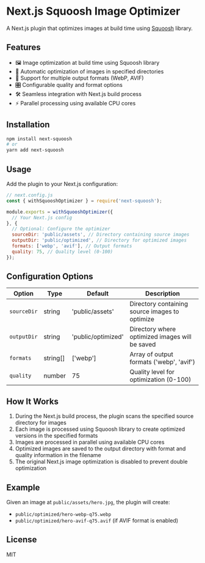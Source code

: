 # Next.js Squoosh Image Optimizer

A Next.js plugin that optimizes images at build time using [Squoosh](https://github.com/GoogleChromeLabs/squoosh) library.

## Features

- 🖼️ Image optimization at build time using Squoosh library
- 🚀 Automatic optimization of images in specified directories
- 📱 Support for multiple output formats (WebP, AVIF)
- 🎛️ Configurable quality and format options
- 🛠️ Seamless integration with Next.js build process
- ⚡ Parallel processing using available CPU cores

## Installation

```bash
npm install next-squoosh
# or
yarn add next-squoosh
```

## Usage

Add the plugin to your Next.js configuration:

```js
// next.config.js
const { withSquooshOptimizer } = require('next-squoosh');

module.exports = withSquooshOptimizer({
  // Your Next.js config
}, {
  // Optional: Configure the optimizer
  sourceDir: 'public/assets', // Directory containing source images
  outputDir: 'public/optimized', // Directory for optimized images
  formats: ['webp', 'avif'], // Output formats
  quality: 75, // Quality level (0-100)
});
```

## Configuration Options

| Option | Type | Default | Description |
|--------|------|---------|-------------|
| `sourceDir` | string | 'public/assets' | Directory containing source images to optimize |
| `outputDir` | string | 'public/optimized' | Directory where optimized images will be saved |
| `formats` | string[] | ['webp'] | Array of output formats ('webp', 'avif') |
| `quality` | number | 75 | Quality level for optimization (0-100) |

## How It Works

1. During the Next.js build process, the plugin scans the specified source directory for images
2. Each image is processed using Squoosh library to create optimized versions in the specified formats
3. Images are processed in parallel using available CPU cores
4. Optimized images are saved to the output directory with format and quality information in the filename
5. The original Next.js image optimization is disabled to prevent double optimization

## Example

Given an image at `public/assets/hero.jpg`, the plugin will create:
- `public/optimized/hero-webp-q75.webp`
- `public/optimized/hero-avif-q75.avif` (if AVIF format is enabled)

## License

MIT
